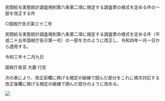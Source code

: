 民間給与実態統計調査規則第六条第二項に規定する調査票の様式を定める件の一部を改正する件

○国税庁告示第三十二号

民間給与実態統計調査規則第六条第二項に規定する調査票の様式を定める件（平成二十五年国税庁告示第一号）の一部を次のように改正し、令和四年一月一日から適用する。

令和三年十二月九日

国税庁長官 大鹿 行宏

次の表により、改正前欄に掲げる規定の破線で囲んだ部分をこれに順次対応する改正後欄に掲げる規定の破線で囲んだ部分のように改める。

![](https://www.nta.go.jp/tmp/5f722198-63f2-425a-aa7c-f33d56708aff/images/879a999d8b677fd9bf191fdd8d6070f811e70b5d8dd36913b4b5c33a280b24c9.jpg)
